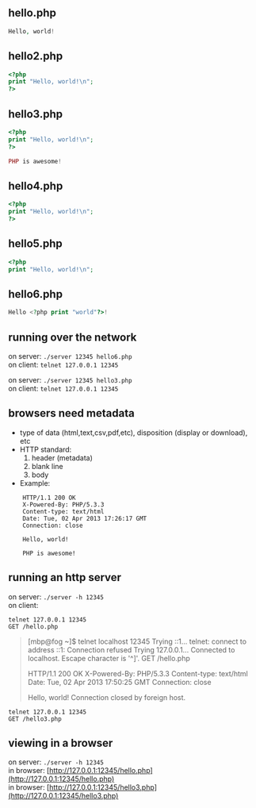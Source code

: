 hello.php
---------
```php
Hello, world!
```

hello2.php
----------
```php
<?php
print "Hello, world!\n";
?>
```

hello3.php
----------
```php
<?php
print "Hello, world!\n";
?>

PHP is awesome!
```

hello4.php
----------
```php
<?php
print "Hello, world!\n";
?>

```    

hello5.php
----------
```php
<?php
print "Hello, world!\n";
```

hello6.php
----------
```php
Hello <?php print "world"?>!
```

running over the network
------------------------
on server: `./server 12345 hello6.php`
<br>on client: `telnet 127.0.0.1 12345`

on server: `./server 12345 hello3.php`
<br>on client: `telnet 127.0.0.1 12345`

browsers need metadata
----------------------
 * type of data (html,text,csv,pdf,etc), disposition (display or download), etc
 * HTTP standard:
   1. header (metadata)
   2. blank line
   3. body
 * Example:
```
    HTTP/1.1 200 OK
    X-Powered-By: PHP/5.3.3
    Content-type: text/html
    Date: Tue, 02 Apr 2013 17:26:17 GMT
    Connection: close
    
    Hello, world!
    
    PHP is awesome!
```

running an http server
----------------------
on server: `./server -h 12345`
<br>on client: 
```
telnet 127.0.0.1 12345
GET /hello.php

```

> [mbp@fog ~]$ telnet localhost 12345
> Trying ::1...
> telnet: connect to address ::1: Connection refused
> Trying 127.0.0.1...
> Connected to localhost.
> Escape character is '^]'.
> GET /hello.php
> 
> HTTP/1.1 200 OK
> X-Powered-By: PHP/5.3.3
> Content-type: text/html
> Date: Tue, 02 Apr 2013 17:50:25 GMT
> Connection: close
> 
> Hello, world!
> Connection closed by foreign host.

```
telnet 127.0.0.1 12345
GET /hello3.php

```

viewing in a browser
--------------------
on server: `./server -h 12345`
<br>in browser: [http://127.0.0.1:12345/hello.php](http://127.0.0.1:12345/hello.php)
<br>in browser: [http://127.0.0.1:12345/hello3.php](http://127.0.0.1:12345/hello3.php)
